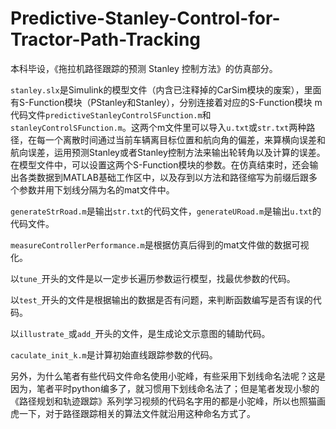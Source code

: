 # Predictive-Stanley-Control-for-Tractor-Path-Tracking
本科毕设，《拖拉机路径跟踪的预测 Stanley 控制方法》的仿真部分。

`stanley.slx`是Simulink的模型文件（内含已注释掉的CarSim模块的废案），里面有S-Function模块（PStanley和Stanley），分别连接着对应的S-Function模块 m代码文件`predictiveStanleyControlSFunction.m`和`stanleyControlSFunction.m`。这两个m文件里可以导入`u.txt`或`str.txt`两种路径，在每一个离散时间通过当前车辆离目标位置和航向角的偏差，来算横向误差和航向误差，运用预测Stanley或者Stanley控制方法来输出轮转角以及计算的误差。在模型文件中，可以设置这两个S-Function模块的参数。在仿真结束时，还会输出各类数据到MATLAB基础工作区中，以及存到以方法和路径缩写为前缀后跟多个参数并用下划线分隔为名的mat文件中。

`generateStrRoad.m`是输出`str.txt`的代码文件，`generateURoad.m`是输出`u.txt`的代码文件。

`measureControllerPerformance.m`是根据仿真后得到的mat文件做的数据可视化。

以`tune_`开头的文件是以一定步长遍历参数运行模型，找最优参数的代码。

以`test_`开头的文件是根据输出的数据是否有问题，来判断函数编写是否有误的代码。

以`illustrate_`或`add_`开头的文件，是生成论文示意图的辅助代码。

`caculate_init_k.m`是计算初始直线跟踪参数的代码。

另外，为什么笔者有些代码文件命名使用小驼峰，有些采用下划线命名法呢？这是因为，笔者平时python编多了，就习惯用下划线命名法了；但是笔者发现小黎的《路径规划和轨迹跟踪》系列学习视频的代码名字用的都是小驼峰，所以也照猫画虎一下，对于路径跟踪相关的算法文件就沿用这种命名方式了。

